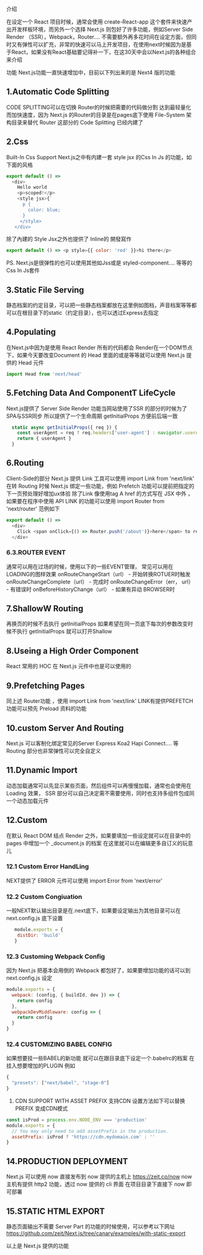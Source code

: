 介绍

在设定一个 React 项目时候，通常会使用 create-React-app 这个套件来快速产出开发样板环境，而另外一个选择 Next.js 则包好了许多功能，例如Server Side Render （SSR），Webpack，Router.... 不需要额外再多花时间在设定方面，但同时又有弹性可以扩充，非常的快速可以马上开发项目，在使用next时候因为是基于React，如果没有React基础要记得补一下，在这30天中会以Next.js的各种组合来介绍

功能
Next.js功能一直快速增加中，目前以下列出来的是 Next4 版的功能
## 1.Automatic Code Splitting
CODE SPLITTING可以在切换 Router的时候把需要的代码做分割 达到最轻量化 而加快速度，因为 Next.js 的Router的目录是在pages底下使用 File-System 架构目录来替代 Router 这部分的 Code Splitting 已经内建了

## 2.Css
Built-In Css Support
Next.js之中有内建一套 style jsx 的Css In Js 的功能，如下面的风格

```javascript
export default () =>
  <div>
    Hello world
    <p>scoped!</p>
    <style jsx>{`
      p {
        color: blue;
      }
     </style>
   </div>
```

除了內建的 Style Jsx之外也提供了 Inline的 開發寫作
```javascript
export default () => <p style={{ color: 'red' }}>hi there</p>
```

PS. Next.js是很弹性的也可以使用其他如Jss或是 styled-component.... 等等的Css In Js套件
## 3.Static File Serving
静态档案的约定目录，可以把一些静态档案都放在这里例如图档，声音档案等等都可以在根目录下的static（约定目录），也可以透过Express去指定

## 4.Populating

在Next.js中因为是使用 React Render 所有的代码都会 Render在一个DOM节点下，如果今天要改变Document 的 Head 里面的或是等等就可以使用 Next.js 提供的 Head 元件

```javascript
import Head from 'next/head'
```

## 5.Fetching Data And ComponentT LifeCycle
Next.js提供了 Server Side Render 功能当网站使用了SSR 的部分的时候为了SPA与SSR同步 所以提供了一个生命周期 getInitialProps 方便前后端一致

```javascript
  static async getInitialProps({ req }) {
    const userAgent = req ? req.headers['user-agent'] : navigator.userAgent
    return { userAgent }
  }
```

## 6.Routing

Client-Side的部分 Next.js 提供 Link 工具可以使用 import Link from 'next/link'
在转 Routing 时候 Next.js 绑定一些功能，例如 Prefetch 功能可以提前把指定的下一页预处理好增加ux体验
除了Link 像使用tag A href 的方式写在 JSX 中外 ，如果要在程序中使用 API LINK 的功能可以使用
import Router from 'next/router' 范例如下

```javascript
export default () =>
  <div>
    Click <span onClick={() => Router.push('/about')}>here</span> to read more
  </div>
```

### 6.3.ROUTER EVENT
通常可以用在过场的时候，使用以下的一些EVENT管理， 常见可以用在LOADING的图样效果
onRouteChangeStart（url） - 开始转换ROTUER时触发
onRouteChangeComplete（url） - 完成时
onRouteChangeError（err， url） - 有错误时
onBeforeHistoryChange（url） - 如果有异动 BROWSER时

## 7.ShallowW Routing
再换页的时候不去执行 getInitialProps 如果希望在同一页底下每次的参数改变时候不执行 getInitialProps 就可以打开Shallow

## 8.Useing a High Order Component
React 常用的 HOC 在 Next.js 元件中也是可以使用的

## 9.Prefetching Pages
同上述 Router功能 ，使用 import Link from 'next/link' LINK有提供PREFETCH功能可以预先 Preload 资料的功能

## 10.custom Server And Routing
Next.js 可以客制化绑定常见的Server Express Koa2 Hapi Connect.... 等 Routing 部分也非常弹性可以完全自定义

## 11.Dynamic Import
动态加载通常可以先显示某些页面，然后组件可以再慢慢加载，通常也会使用在 Loading 效果， SSR 部分可以自己决定需不需要使用，同时也支持多组件包成同一个动态加载元件

## 12.Custom
在默认 React DOM 结点 Render 之外，如果要填加一些设定就可以在目录中的 pages 中增加一个 _document.js 的档案
在这里就可以在编辑更多自订义的玩意儿

### 12.1 Custom Error HandLing
NEXT提供了 ERROR 元件可以使用
import Error from 'next/error'
### 12.2 Custom Congiuation
一般NEXT默认输出目录是在.next底下，如果要设定输出为其他目录可以在 next.config.js 底下设置

```javascript
   module.exports = {
    distDir: 'build'
   }
```

### 12.3 Customing Webpack Config
因为 Next.js 把基本会用倒的 Webpack 都包好了，如果要增加功能的话可以到 next.config.js 设定

```javascript
module.exports = {
  webpack: (config, { buildId, dev }) => {
    return config
  },
  webpackDevMiddleware: config => {
    return config
  }
}
```

### 12.4 CUSTOMIZING BABEL CONFIG
如果想要挂一些BABEL的新功能 就可以在跟目录底下设定一个.babelrc的档案
在挂入想要增加的PLUGIN 例如

```javascript
{
  "presets": ["next/babel", "stage-0"]
}
```

1. CDN SUPPORT WITH ASSET PREFIX
   支持CDN 设置方法如下可以替换 PREFIX 变成CDN模式

```javascript
const isProd = process.env.NODE_ENV === 'production'
module.exports = {
  // You may only need to add assetPrefix in the production.
  assetPrefix: isProd ? 'https://cdn.mydomain.com' : ''
}
```

## 14.PRODUCTION DEPLOYMENT

Next.js 可以使用 now 直接发布到 now 提供的主机上 https://zeit.co/now
now 主机有提供 http2 功能，透过 now 提供的 cli 界面 在项目目录下直接下 now 即可部署

## 15.STATIC HTML EXPORT
静态页面输出不需要 Server Part 的功能的时候使用，可以参考以下网址
https://github.com/zeit/Next.js/tree/canary/examples/with-static-export

以上是 Next.js 提供的功能